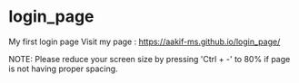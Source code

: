 # login_page
My first login page
Visit my page : https://aakif-ms.github.io/login_page/

NOTE: Please reduce your screen size by pressing 'Ctrl + -' to 80% if page is not having proper spacing.
